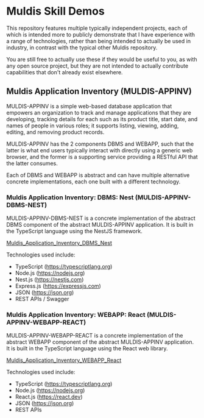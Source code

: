 # Muldis Skill Demos

This repository features multiple typically independent projects, each of
which is intended more to publicly demonstrate that I have experience with
a range of technologies, rather than being intended to actually be used in
industry, in contrast with the typical other Muldis repository.

You are still free to actually use these if they would be useful to you,
as with any open source project, but they are not intended to actually
contribute capabilities that don't already exist elsewhere.

## Muldis Application Inventory (MULDIS-APPINV)

MULDIS-APPINV is a simple web-based database application that empowers an
organization to track and manage applications that they are developing,
tracking details for each such as its product title, start date, and names
of people in various roles; it supports listing, viewing, adding, editing,
and removing product records.

MULDIS-APPINV has the 2 components DBMS and WEBAPP, such that the latter is
what end users typically interact with directly using a generic web
browser, and the former is a supporting service providing a RESTful API
that the latter consumes.

Each of DBMS and WEBAPP is abstract and can have multiple alternative
concrete implementations, each one built with a different technology.

### Muldis Application Inventory: DBMS: Nest (MULDIS-APPINV-DBMS-NEST)

MULDIS-APPINV-DBMS-NEST is a concrete implementation of the abstract DBMS
component of the abstract MULDIS-APPINV application.
It is built in the TypeScript language using the NestJS framework.

[Muldis_Application_Inventory_DBMS_Nest](Muldis_Application_Inventory_DBMS_Nest)

Technologies used include:

- TypeScript (<https://typescriptlang.org>)
- Node.js (<https://nodejs.org>)
- Nest.js (<https://nestjs.com>)
- Express.js (<https://expressjs.com>)
- JSON (<https://json.org>)
- REST APIs / Swagger

### Muldis Application Inventory: WEBAPP: React (MULDIS-APPINV-WEBAPP-REACT)

MULDIS-APPINV-WEBAPP-REACT is a concrete implementation of the abstract WEBAPP
component of the abstract MULDIS-APPINV application.
It is built in the TypeScript language using the React web library.

[Muldis_Application_Inventory_WEBAPP_React](Muldis_Application_Inventory_WEBAPP_React)

Technologies used include:

- TypeScript (<https://typescriptlang.org>)
- Node.js (<https://nodejs.org>)
- React.js (<https://react.dev>)
- JSON (<https://json.org>)
- REST APIs
